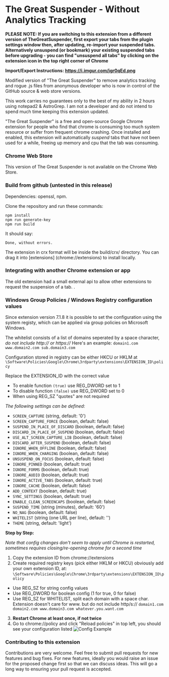 # The Great Suspender - Without Analytics Tracking

**PLEASE NOTE: If you are switching to this extension from a different version of TheGreatSuspender, first export your tabs from the plugin settings window then, after updating, re-import your suspended tabs. Alternatively unsuspend (or bookmark) your existing suspended tabs before upgrading - you can find "unsuspend all tabs" by clicking on the extension icon in the top right corner of Chrome**

**Import/Export Instructions: https://i.imgur.com/jgr0qEd.png**


Modified version of "The Great Suspender" to remove analytics tracking and rogue .js files from anonymous developer who is now in control of the GitHub source & web store versions.

This work carries no guarantees only to the best of my ability in 2 hours using notepad2 & AstroGrep. I am not a developer and do not intend to spend much time keeping this extension updated.


"The Great Suspender" is a free and open-source Google Chrome extension for people who find that chrome is consuming too much system resource or suffer from frequent chrome crashing. Once installed and enabled, this extension will automatically *suspend* tabs that have not been used for a while, freeing up memory and cpu that the tab was consuming.
 



### Chrome Web Store

This version of The Great Suspender is not available on the Chrome Web Store.




### Build from github (untested in this release)

Dependencies: openssl, npm.

Clone the repository and run these commands:
```
npm install
npm run generate-key
npm run build
```

It should say:
```
Done, without errors.
```

The extension in crx format will be inside the build/crx/ directory. You can drag it into [extensions] (chrome://extensions) to install locally.

### Integrating with another Chrome extension or app

The old extension had a small external api to allow other extensions to request the suspension of a tab. .

### Windows Group Policies / Windows Registry configuration values

Since extension version 7.1.8 it is possible to set the configuration using the system registy, which can be applied via group policies on Microsoft Windows.

The whitelist consists of a list of domains seperated by a space character, *do not include http:// or https://* Here's an example:
  `domain1.com www.domain2.com sub.domain3.com`

Configuration stored in registry can be either HKCU or HKLM at 
  `\Software\Policies\Google\Chrome\3rdparty\extensions\EXTENSION_ID\policy`

Replace the EXTENSION_ID with the correct value

- To enable function `(true)` use REG_DWORD set to 1
- To disable function `(false)` use REG_DWORD set to 0
- When using REG_SZ "quotes" are not required

*The following settings can be defined:*

* `SCREEN_CAPTURE` (string, default: '0')
* `SCREEN_CAPTURE_FORCE` (boolean, default: false)
* `SUSPEND_IN_PLACE_OF_DISCARD` (boolean, default: false)
* `DISCARD_IN_PLACE_OF_SUSPEND` (boolean, default: false)
* `USE_ALT_SCREEN_CAPTURE_LIB` (boolean, default: false)
* `DISCARD_AFTER_SUSPEND` (boolean, default: false)
* `IGNORE_WHEN_OFFLINE` (boolean, default: false)
* `IGNORE_WHEN_CHARGING` (boolean, default: false)
* `UNSUSPEND_ON_FOCUS` (boolean, default: false)
* `IGNORE_PINNED` (boolean, default: true)
* `IGNORE_FORMS` (boolean, default: true)
* `IGNORE_AUDIO` (boolean, default: true)
* `IGNORE_ACTIVE_TABS` (boolean, default: true)
* `IGNORE_CACHE` (boolean, default: false)
* `ADD_CONTEXT` (boolean, default: true)
* `SYNC_SETTINGS` (boolean, default: true)
* `ENABLE_CLEAN_SCREENCAPS` (boolean, default: false)
* `SUSPEND_TIME` (string (minutes), default: '60')
* `NO_NAG` (boolean, default: false)
* `WHITELIST` (string (one URL per line), default: '')
* `THEME` (string, default: 'light')


**Step by Step:**

*Note that config changes don't seem to apply until Chrome is restarted, sometimes requires closing/re-opening chrome for a second time*

1. Copy the extension ID from chrome://extensions
2. Create required registry keys (pick either HKLM or HKCU) obviously add your own extension ID, at:
`\Software\Policies\Google\Chrome\3rdparty\extensions\EXTENSION_ID\policy`
  - Use REG_SZ for string config values
  - Use REG_DWORD for boolean config (1 for true, 0 for false)
  - Use REG_SZ for WHITELIST, split each domain with a space char. Extension doesn't care for www.  but do not include http/s://
    `domain1.com domain2.com www.domain3.com whatever.you.want.com`
3. **Restart Chrome at least once, if not twice**
4. Go to chrome://policy and click "Reload policies" in top left, you should see your configuration listed
![Config Example](https://i.imgur.com/Vr6P7xp.png)


### Contributing to this extension

Contributions are very welcome. Feel free to submit pull requests for new features and bug fixes. For new features, ideally you would raise an issue for the proposed change first so that we can discuss ideas. This will go a long way to ensuring your pull request is accepted.
